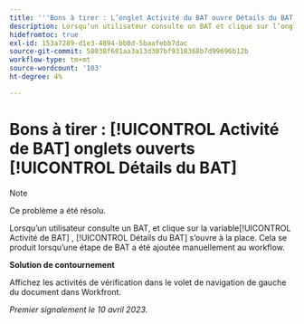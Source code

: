 ```yaml
---
title: '''Bons à tirer : L’onglet Activité du BAT ouvre Détails du BAT.'
description: Lorsqu’un utilisateur consulte un BAT et clique sur l’onglet Activité du BAT, l’onglet Détails du BAT s’ouvre à la place. Cela se produit lorsqu’une étape de BAT a été ajoutée manuellement au workflow.
hidefromtoc: true
exl-id: 153a7289-d1e3-4894-bb0d-5baafebb7dac
source-git-commit: 58038f681aa3a13d307bf9318368b7d99696b12b
workflow-type: tm+mt
source-wordcount: '103'
ht-degree: 4%

---
```


# Bons à tirer : [!UICONTROL Activité de BAT] onglets ouverts [!UICONTROL Détails du BAT]

<!--This article is on WF and WFP TOCs-->

<!--Valid issue, live for workaround-->

>[!NOTE]
>
>Ce problème a été résolu.

Lorsqu’un utilisateur consulte un BAT, et clique sur la variable[!UICONTROL Activité de BAT] , [!UICONTROL Détails du BAT] s’ouvre à la place. Cela se produit lorsqu’une étape de BAT a été ajoutée manuellement au workflow.

**Solution de contournement**

Affichez les activités de vérification dans le volet de navigation de gauche du document dans Workfront.

_Premier signalement le 10 avril 2023._

